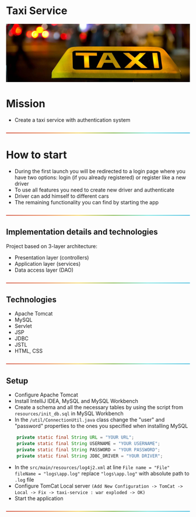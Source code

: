 # Taxi Service
![image](src/main/resources/taxi.jpg)

# Mission
* Create a taxi service with authentication system

![line](src/main/resources/rainbow.png)
# How to start
* During the first launch you will be redirected to a login page where you have two options: login (if you already registered)
  or register like a new driver
* To use all features you need to create new driver and authenticate
* Driver can add himself to different cars
* The remaining functionality you can find by starting the app

![line](src/main/resources/rainbow.png)
## Implementation details and technologies
Project based on 3-layer architecture:
* Presentation layer (controllers)
* Application layer (services)
* Data access layer (DAO)

![line](src/main/resources/rainbow.png)
## Technologies 
* Apache Tomcat
* MySQL
* Servlet
* JSP
* JDBC
* JSTL
* HTML, CSS

![line](src/main/resources/rainbow.png)
## Setup
* Configure Apache Tomcat
* Install IntelliJ IDEA, MySQL and MySQL Workbench
* Create a schema and all the necessary tables by using the script from `resources/init_db.sql` in MySQL Workbench
* In the `/util/ConnectionUtil.java` class change the "user" and "password" properties to the ones you specified when installing MySQL
```java
    private static final String URL = "YOUR URL";
    private static final String USERNAME = "YOUR USERNAME";
    private static final String PASSWORD = "YOUR PASSWORD";
    private static final String JDBC_DRIVER = "YOUR DRIVER";
```
* In the `src/main/resources/log4j2.xml` at line `File name = "File" fileName = "logs\app.log"` replace `"logs\app.log"` with absolute path to `.log` file
* Configure TomCat Local server `(Add New Configuration -> TomCat -> Local -> Fix -> taxi-service : war exploded -> OK)`
* Start the application

![line](src/main/resources/rainbow.png)